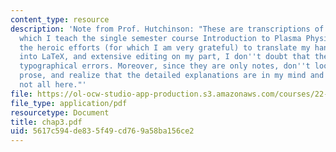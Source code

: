 ```yaml
---
content_type: resource
description: 'Note from Prof. Hutchinson: "These are transcriptions of the notes from
  which I teach the single semester course Introduction to Plasma Physics. Despite
  the heroic efforts (for which I am very grateful) to translate my hand-written materials
  into LaTeX, and extensive editing on my part, I don''t doubt that there are many
  typographical errors. Moreover, since they are only notes, don''t look for limpid
  prose, and realize that the detailed explanations are in my mind and orally in class,
  not all here."'
file: https://ol-ocw-studio-app-production.s3.amazonaws.com/courses/22-611j-introduction-to-plasma-physics-i-fall-2003/5617c594de835f49cd769a58ba156ce2_chap3.pdf
file_type: application/pdf
resourcetype: Document
title: chap3.pdf
uid: 5617c594-de83-5f49-cd76-9a58ba156ce2
---
```

